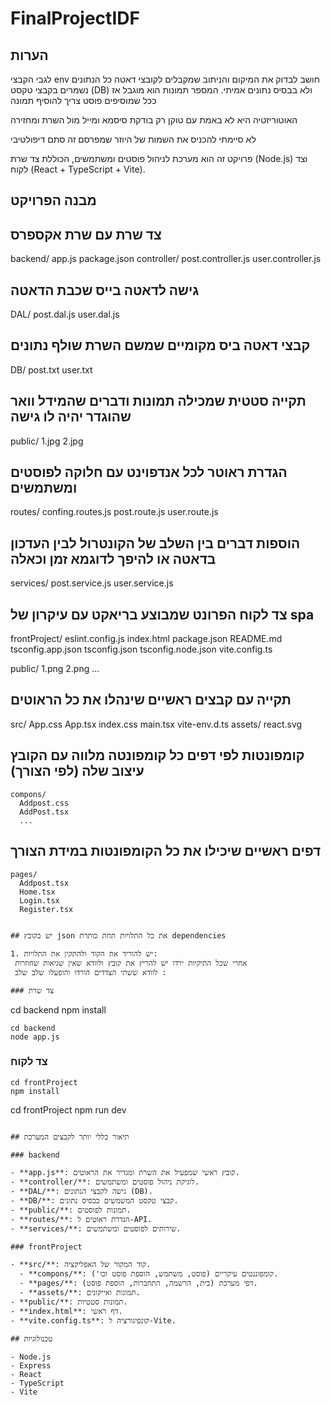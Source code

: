 # FinalProjectIDF

## הערות
לגבי הקבצי env 
חושב לבדוק את המיקום והניתוב שמקבלים לקובצי דאטה
כל הנתונים נשמרים בקבצי טקסט (DB) ולא בבסיס נתונים אמיתי.
המספר תמונות הוא מוגבל אז ככל שמוסיפים פוסט צריך להוסיף תמונה 

האוטוריזטיה היא לא באמת עם טוקן רק בודקת סיסמא ומייל מול השרת ומחזירה

לא סיימתי להכניס את השמות של היוזר שמפרסם זה סתם דיפולטיבי 


פרויקט זה הוא מערכת לניהול פוסטים ומשתמשים, הכוללת צד שרת (Node.js) וצד לקוח (React + TypeScript + Vite).

## מבנה הפרויקט

## צד שרת עם שרת אקספרס 
backend/
  app.js
  package.json
  controller/
    post.controller.js
    user.controller.js
## גישה לדאטה בייס שכבת הדאטה
  DAL/
    post.dal.js
    user.dal.js
## קבצי דאטה ביס מקומיים שמשם השרת שולף נתונים
  DB/
    post.txt
    user.txt
## תקייה סטטית שמכילה תמונות ודברים שהמידל וואר שהוגדר יהיה לו גישה
  public/
    1.jpg
    2.jpg
##  הגדרת ראוטר לכל אנדפוינט עם חלוקה לפוסטים ומשתמשים
  routes/
    confing.routes.js
    post.route.js
    user.route.js
## הוספות דברים בין השלב של הקונטרול לבין העדכון בדאטה או להיפך לדוגמא זמן וכאלה
  services/
    post.service.js
    user.service.js

## צד לקוח הפרונט שמבוצע בריאקט עם עיקרון של spa
frontProject/
  eslint.config.js
  index.html
  package.json
  README.md
  tsconfig.app.json
  tsconfig.json
  tsconfig.node.json
  vite.config.ts

  public/
    1.png
    2.png
    ...
## תקייה עם קבצים ראשיים שינהלו את כל הראוטים
  src/
    App.css
    App.tsx
    index.css
    main.tsx
    vite-env.d.ts
    assets/
      react.svg
## קומפונטות לפי דפים כל קומפונטה מלווה עם הקובץ עיצוב שלה (לפי הצורך)
    compons/
      Addpost.css
      AddPost.tsx
      ...
## דפים ראשיים שיכילו את כל הקומפונטות במידת הצורך
    pages/
      Addpost.tsx
      Home.tsx
      Login.tsx
      Register.tsx
```

## יש בקובץ json את כל התלויות תחת כותרת dependencies

1. יש להוריד את הקוד ולהתקין את התלויות:
 אחרי שכל התיקיות ירדו יש להריץ את קובץ ולוודא שאין שגיאות שחוזרות
 לוודא ששתי הצדדים הורדו והופעלו שלב שלב :

### צד שרת

```
cd backend
npm install
```
cd backend
node app.js
```

### צד לקוח

```
cd frontProject
npm install
```
cd frontProject
npm run dev
```

## תיאור כללי יותר לקבצים המערכת

### backend

- **app.js**: קובץ ראשי שמפעיל את השרת ומגדיר את הראוטים.
- **controller/**: לוגיקת ניהול פוסטים ומשתמשים.
- **DAL/**: גישה לקבצי הנתונים (DB).
- **DB/**: קבצי טקסט המשמשים כבסיס נתונים.
- **public/**: תמונות לפוסטים.
- **routes/**: הגדרת ראוטים ל-API.
- **services/**: שירותים לפוסטים ומשתמשים.

### frontProject

- **src/**: קוד המקור של האפליקציה.
  - **compons/**: קומפוננטים עיקריים (פוסט, משתמש, הוספת פוסט וכו').
  - **pages/**: דפי מערכת (בית, הרשמה, התחברות, הוספת פוסט).
  - **assets/**: תמונות ואייקונים.
- **public/**: תמונות סטטיות.
- **index.html**: דף ראשי.
- **vite.config.ts**: קונפיגורציה ל-Vite.

## טכנולוגיות

- Node.js
- Express
- React
- TypeScript
- Vite
